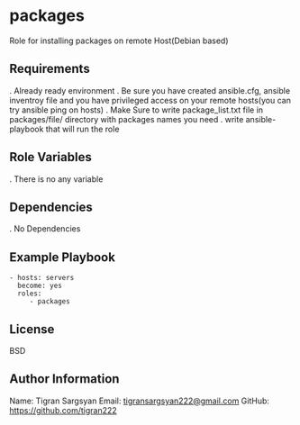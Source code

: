 packages
=========

Role for installing packages on remote Host(Debian based)

Requirements
------------

. Already ready environment
. Be sure you have created ansible.cfg, ansible inventroy file and you have privileged access on your remote hosts(you can try ansible ping on hosts)
. Make Sure to write package_list.txt file in packages/file/ directory with packages names you need
. write ansible-playbook that will run the role

Role Variables
--------------

. There is no any variable

Dependencies
------------

. No Dependencies

Example Playbook
----------------


    - hosts: servers
      become: yes
      roles:
         - packages

License
-------

BSD

Author Information
------------------

Name: Tigran Sargsyan
Email: tigransargsyan222@gmail.com
GitHub: https://github.com/tigran222
